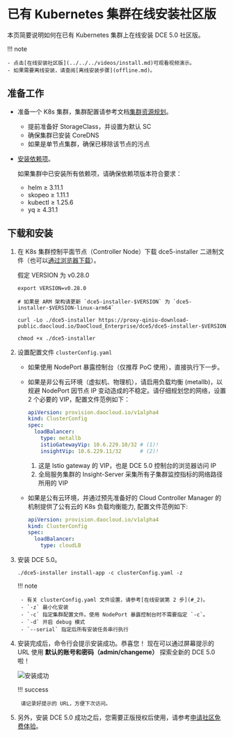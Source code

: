 # 已有 Kubernetes 集群在线安装社区版

本页简要说明如何在已有 Kubernetes 集群上在线安装 DCE 5.0 社区版。

!!! note

    - 点击[在线安装社区版](../../../videos/install.md)可观看视频演示。
    - 如果需要离线安装，请查阅[离线安装步骤](offline.md)。

## 准备工作

- 准备一个 K8s 集群，集群配置请参考文档[集群资源规划](../resources.md)。

    - 提前准备好 StorageClass，并设置为默认 SC
    - 确保集群已安装 CoreDNS
    - 如果是单节点集群，确保已移除该节点的污点

- [安装依赖项](../../install-tools.md)。

    如果集群中已安装所有依赖项，请确保依赖项版本符合要求：

    - helm ≥ 3.11.1
    - skopeo ≥ 1.11.1
    - kubectl ≥ 1.25.6
    - yq ≥ 4.31.1

## 下载和安装

1. 在 K8s 集群控制平面节点（Controller Node）下载 dce5-installer 二进制文件（也可以[通过浏览器下载](../../../download/index.md)）。

    假定 VERSION 为 v0.28.0

    ```shell
    export VERSION=v0.28.0

    # 如果是 ARM 架构请更新 `dce5-installer-$VERSION` 为 `dce5-installer-$VERSION-linux-arm64`
    
    curl -Lo ./dce5-installer https://proxy-qiniu-download-public.daocloud.io/DaoCloud_Enterprise/dce5/dce5-installer-$VERSION

    chmod +x ./dce5-installer
    ```

2. 设置配置文件 `clusterConfig.yaml`

    - 如果使用 NodePort 暴露控制台（仅推荐 PoC 使用），直接执行下一步。

    - 如果是非公有云环境（虚拟机、物理机），请启用负载均衡 (metallb)，以规避 NodePort 因节点 IP 变动造成的不稳定。请仔细规划您的网络，设置 2 个必要的 VIP，配置文件范例如下：

        ```yaml title="clusterConfig.yaml"
        apiVersion: provision.daocloud.io/v1alpha4
        kind: ClusterConfig
        spec:
          loadBalancer:
            type: metallb
            istioGatewayVip: 10.6.229.10/32 # (1)!
            insightVip: 10.6.229.11/32      # (2)!
        ```

        1. 这是 Istio gateway 的 VIP，也是 DCE 5.0 控制台的浏览器访问 IP
        2. 全局服务集群的 Insight-Server 采集所有子集群监控指标的网络路径所用的 VIP

    - 如果是公有云环境，并通过预先准备好的 Cloud Controller Manager 的机制提供了公有云的 K8s 负载均衡能力, 配置文件范例如下:

        ```yaml title="clusterConfig.yaml"
        apiVersion: provision.daocloud.io/v1alpha4
        kind: ClusterConfig
        spec:
          loadBalancer:
            type: cloudLB
        ```

3. 安装 DCE 5.0。

    ```shell
    ./dce5-installer install-app -c clusterConfig.yaml -z
    ```

    !!! note

        - 有关 clusterConfig.yaml 文件设置，请参考[在线安装第 2 步](#_2)。
        - `-z` 最小化安装
        - `-c` 指定集群配置文件。使用 NodePort 暴露控制台时不需要指定 `-c`。
        - `-d` 开启 debug 模式
        - `--serial` 指定后所有安装任务串行执行

4. 安装完成后，命令行会提示安装成功。恭喜您！
   现在可以通过屏幕提示的 URL 使用 **默认的账号和密码（admin/changeme）** 探索全新的 DCE 5.0 啦！

    ![安装成功](https://docs.daocloud.io/daocloud-docs-images/docs/install/images/success.png)

    !!! success

        请记录好提示的 URL，方便下次访问。

5. 另外，安装 DCE 5.0 成功之后，您需要正版授权后使用，请参考[申请社区免费体验](../../../dce/license0.md)。
